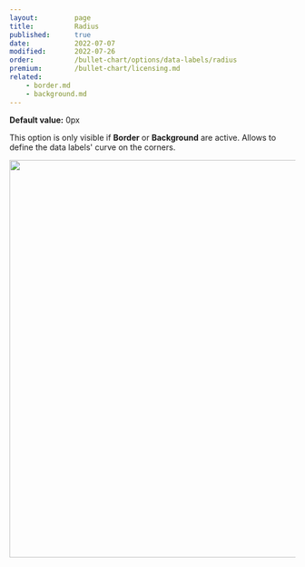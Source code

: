 ```yaml
---
layout:         page
title:          Radius
published:      true
date:           2022-07-07
modified:   	2022-07-26
order:          /bullet-chart/options/data-labels/radius
premium:        /bullet-chart/licensing.md
related:            
    - border.md
    - background.md
---
```


**Default value:** 0px

This option is only visible if **Border** or **Background** are active. Allows to define the data labels' curve on the corners. 

<img src="images/data-labels-corner-radius.png" width="700">